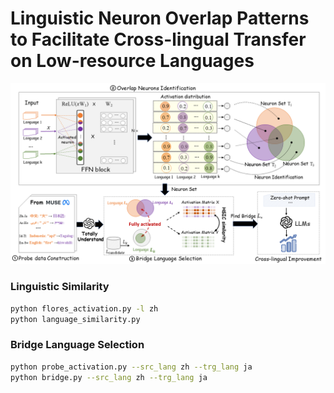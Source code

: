 # Linguistic Neuron Overlap Patterns to Facilitate Cross-lingual Transfer on Low-resource Languages

![BridgeX-ICL](./BridgeX-ICL.png)


### Linguistic Similarity
```bash
python flores_activation.py -l zh
python language_similarity.py
```

### Bridge Language Selection
```bash
python probe_activation.py --src_lang zh --trg_lang ja
python bridge.py --src_lang zh --trg_lang ja
